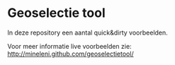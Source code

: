 # Geoselectie tool

In deze repository een aantal quick&dirty voorbeelden.

Voor meer informatie live voorbeelden zie: http://mineleni.github.com/geoselectietool/